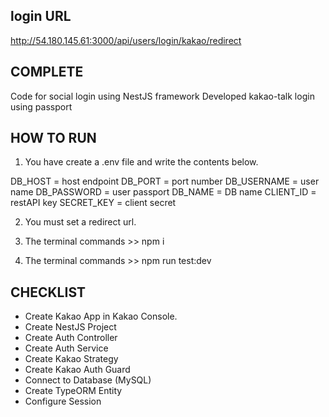 ## login URL

http://54.180.145.61:3000/api/users/login/kakao/redirect

## COMPLETE

Code for social login using NestJS framework
Developed kakao-talk login using passport

## HOW TO RUN

1. You have create a .env file and write the contents below.

DB_HOST = host endpoint
DB_PORT = port number
DB_USERNAME = user name
DB_PASSWORD = user passport
DB_NAME = DB name
CLIENT_ID = restAPI key
SECRET_KEY = client secret

2. You must set a redirect url.

3. The terminal commands >> npm i

4. The terminal commands >> npm run test:dev

## CHECKLIST

- Create Kakao App in Kakao Console.
- Create NestJS Project
- Create Auth Controller
- Create Auth Service
- Create Kakao Strategy
- Create Kakao Auth Guard
- Connect to Database (MySQL)
- Create TypeORM Entity
- Configure Session
